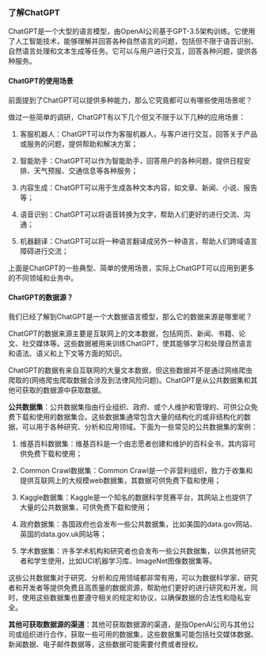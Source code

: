 ### 了解ChatGPT

ChatGPT是一个大型的语言模型，由OpenAI公司基于GPT-3.5架构训练。它使用了人工智能技术，能够理解并回答各种自然语言的问题，包括但不限于语音识别、自然语言处理和文本生成等任务。它可以与用户进行交互，回答各种问题，提供各种服务。

#### ChatGPT的使用场景

前面提到了ChatGPT可以提供多种能力，那么它究竟都可以有哪些使用场景呢？

做过一些简单的调研，ChatGPT有以下几个但又不限于以下几种的应用场景：

1. 客服机器人：ChatGPT可以作为客服机器人，与客户进行交互，回答关于产品或服务的问题，提供帮助和解决方案；

2. 智能助手：ChatGPT可以作为智能助手，回答用户的各种问题，提供日程安排、天气预报、交通信息等各种服务；

3. 内容生成：ChatGPT可以用于生成各种文本内容，如文章、新闻、小说、报告等；

4. 语音识别：ChatGPT可以将语音转换为文字，帮助人们更好的进行交流、沟通；

5. 机器翻译：ChatGPT可以将一种语言翻译成另外一种语言，帮助人们跨域语言障碍进行交流；

上面是ChatGPT的一些典型、简单的使用场景，实际上ChatGPT可以应用到更多的不同领域和业务中。

#### ChatGPT的数据源？

我们已经了解到ChatGPT是一个大数据语言模型，那么它的数据来源是哪里呢？

ChatGPT的数据来源主要是互联网上的文本数据，包括网页、新闻、书籍、论文、社交媒体等。这些数据被用来训练ChatGPT，使其能够学习和处理自然语言和语法、语义和上下文等方面的知识。

ChatGPT的数据有来自互联网的大量文本数据，但这些数据并不是通过网络爬虫爬取的(网络爬虫爬取数据会涉及到法律风险问题)。ChatGPT是从公共数据集和其他可获取的数据源中获取数据。

**公共数据集**：公共数据集指由行业组织、政府、或个人维护和管理的、可供公众免费下载和使用的数据集合。这些数据集通常包含大量的结构化的或非结构化的数据，可以用于各种研究、分析和应用领域。下面为一些常见的公共数据集的案例：

1. 维基百科数据集：维基百科是一个由志愿者创建和维护的百科全书，其内容可供免费下载和使用； 

2. Common Crawl数据集：Common Crawl是一个非营利组织，致力于收集和提供互联网上的大规模web数据集，其数据可供免费下载和使用；

3. Kaggle数据集：Kaggle是一个知名的数据科学竞赛平台，其网站上也提供了大量的公共数据集，可供免费下载和使用；

4. 政府数据集：各国政府也会发布一些公共数据集，比如美国的data.gov网站、英国的data.gov.uk网站等；

5. 学术数据集：许多学术机构和研究者也会发布一些公共数据集，以供其他研究者和学生使用，比如UCI机器学习库、ImageNet图像数据集等。

这些公共数据集对于研究、分析和应用领域都非常有用，可以为数据科学家、研究者和开发者等提供免费且高质量的数据资源，帮助他们更好的进行研究和开发。同时，使用这些数据集也要遵守相关的规定和协议，以确保数据的合法性和隐私安全。

**其他可获取数据源的渠道**：其他可获取数据源的渠道，是指OpenAI公司与其他公司或组织进行合作，获取一些可用的数据集，这些数据集可能包括社交媒体数据、新闻数据、电子邮件数据等，这些数据可能需要付费或者授权。